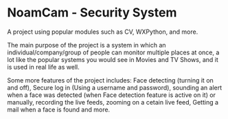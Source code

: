 # NoamCam - Security System
A project using popular modules such as CV, WXPython, and more.

The main purpose of the project is a system in which an individual/company/group of people can monitor multiple places at once, a lot like the popular systems you would see in Movies and TV Shows, and it is used in real life as well.

Some more features of the project includes: Face detecting (turning it on and off), Secure log in (Using a username and password), sounding an alert when a face was detected (when Face detection feature is active on it) or manually, recording the live feeds, zooming on a cetain live feed, Getting a mail when a face is found and more.
